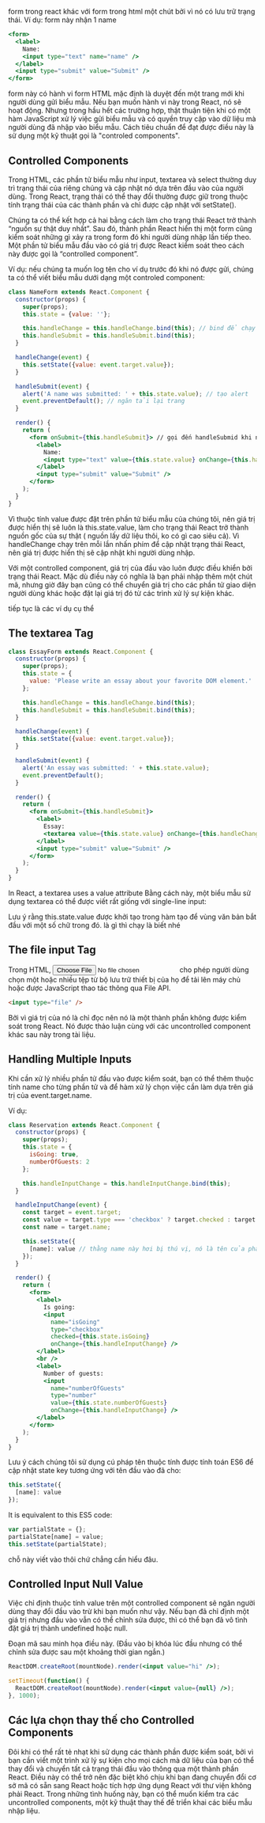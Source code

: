 form trong react khác với form trong html một chút bởi vì nó có lưu trữ trạng thái.
Ví dụ: form này nhận 1 name
```jsx
<form>
  <label>
    Name:
    <input type="text" name="name" />
  </label>
  <input type="submit" value="Submit" />
</form>
```
form này có hành vi form HTML mặc định là duyệt đến một trang mới khi người dùng gửi biểu mẫu. Nếu bạn muốn hành vi này trong React, nó sẽ hoạt động. Nhưng trong hầu hết các trường hợp, thật thuận tiện khi có một hàm JavaScript xử lý việc gửi biểu mẫu và có quyền truy cập vào dữ liệu mà người dùng đã nhập vào biểu mẫu. Cách tiêu chuẩn để đạt được điều này là sử dụng một kỹ thuật gọi là "controled components".

## Controlled Components
Trong HTML, các phần tử biểu mẫu như input, textarea và select thường duy trì trạng thái của riêng chúng và cập nhật nó dựa trên đầu vào của người dùng. Trong React, trạng thái có thể thay đổi thường được giữ trong thuộc tính trạng thái của các thành phần và chỉ được cập nhật với setState().

Chúng ta có thể kết hợp cả hai bằng cách làm cho trạng thái React trở thành “nguồn sự thật duy nhất”. Sau đó, thành phần React hiển thị một form cũng kiểm soát những gì xảy ra trong form đó khi người dùng nhập lần tiếp theo. Một phần tử biểu mẫu đầu vào có giá trị được React kiểm soát theo cách này được gọi là “controlled component”.

Ví dụ: nếu chúng ta muốn log tên cho ví dụ trước đó khi nó được gửi, chúng ta có thể viết biểu mẫu dưới dạng một controled component:
```jsx
class NameForm extends React.Component {
  constructor(props) {
    super(props);
    this.state = {value: ''};

    this.handleChange = this.handleChange.bind(this); // bind để chạy đúng, cái này có giải thích ở bài trước rồi
    this.handleSubmit = this.handleSubmit.bind(this);
  }

  handleChange(event) {
    this.setState({value: event.target.value});
  }

  handleSubmit(event) {
    alert('A name was submitted: ' + this.state.value); // tạo alert
    event.preventDefault(); // ngăn tải lại trang
  }

  render() {
    return (
      <form onSubmit={this.handleSubmit}> // gọi đến handleSubmid khi nhấn submit
        <label>
          Name:
          <input type="text" value={this.state.value} onChange={this.handleChange} />
        </label>
        <input type="submit" value="Submit" />
      </form>
    );
  }
}
```
Vì thuộc tính value được đặt trên phần tử biểu mẫu của chúng tôi, nên giá trị được hiển thị sẽ luôn là this.state.value, làm cho trạng thái React trở thành nguồn gốc của sự thật ( nguồn lấy dữ liệu thôi, ko có gì cao siêu cả). Vì handleChange chạy trên mỗi lần nhấn phím để cập nhật trạng thái React, nên giá trị được hiển thị sẽ cập nhật khi người dùng nhập.

Với một controlled component, giá trị của đầu vào luôn được điều khiển bởi trạng thái React. Mặc dù điều này có nghĩa là bạn phải nhập thêm một chút mã, nhưng giờ đây bạn cũng có thể chuyển giá trị cho các phần tử giao diện người dùng khác hoặc đặt lại giá trị đó từ các trình xử lý sự kiện khác.

tiếp tục là các ví dụ cụ thể

## The textarea Tag
```jsx
class EssayForm extends React.Component {
  constructor(props) {
    super(props);
    this.state = {
      value: 'Please write an essay about your favorite DOM element.'
    };

    this.handleChange = this.handleChange.bind(this);
    this.handleSubmit = this.handleSubmit.bind(this);
  }

  handleChange(event) {
    this.setState({value: event.target.value});
  }

  handleSubmit(event) {
    alert('An essay was submitted: ' + this.state.value);
    event.preventDefault();
  }

  render() {
    return (
      <form onSubmit={this.handleSubmit}>
        <label>
          Essay:
          <textarea value={this.state.value} onChange={this.handleChange} />
        </label>
        <input type="submit" value="Submit" />
      </form>
    );
  }
}
```
In React, a textarea uses a value attribute
Bằng cách này, một biểu mẫu sử dụng textarea có thể được viết rất giống với single-line input:

Lưu ý rằng this.state.value được khởi tạo trong hàm tạo để vùng văn bản bắt đầu với một số chữ trong đó. là gì thì chạy là biết nhé

## The file input Tag
Trong HTML, <input type="file"> cho phép người dùng chọn một hoặc nhiều tệp từ bộ lưu trữ thiết bị của họ để tải lên máy chủ hoặc được JavaScript thao tác thông qua  File API.
```html
<input type="file" />
```
Bởi vì giá trị của nó là chỉ đọc nên nó là một thành phần không được kiểm soát trong React. Nó được thảo luận cùng với các  uncontrolled component khác sau này trong tài liệu.

## Handling Multiple Inputs
Khi cần xử lý nhiều phần tử đầu vào được kiểm soát, bạn có thể thêm thuộc tính name cho từng phần tử và để hàm xử lý chọn việc cần làm dựa trên giá trị của event.target.name.

Ví dụ:
```jsx
class Reservation extends React.Component {
  constructor(props) {
    super(props);
    this.state = {
      isGoing: true,
      numberOfGuests: 2
    };

    this.handleInputChange = this.handleInputChange.bind(this);
  }

  handleInputChange(event) {
    const target = event.target;
    const value = target.type === 'checkbox' ? target.checked : target.value;
    const name = target.name;

    this.setState({
      [name]: value // thằng name này hơi bị thú vị, nó là tên của phần tử mà gọi hàm handleInputChange, để hiểu thì mọi người có thể console.log ra là sẽ hiểu.
    });
  }

  render() {
    return (
      <form>
        <label>
          Is going:
          <input
            name="isGoing"
            type="checkbox"
            checked={this.state.isGoing}
            onChange={this.handleInputChange} />
        </label>
        <br />
        <label>
          Number of guests:
          <input
            name="numberOfGuests"
            type="number"
            value={this.state.numberOfGuests}
            onChange={this.handleInputChange} />
        </label>
      </form>
    );
  }
}
```
Lưu ý cách chúng tôi sử dụng cú pháp tên thuộc tính được tính toán ES6 để cập nhật state key tương ứng với tên đầu vào đã cho:
```jsx
this.setState({
  [name]: value
});
```
It is equivalent to this ES5 code:
```jsx
var partialState = {};
partialState[name] = value;
this.setState(partialState); 
```
chỗ này viết vào thôi chứ chẳng cần hiểu đâu.

## Controlled Input Null Value
Việc chỉ định thuộc tính  value trên một controlled component sẽ ngăn người dùng thay đổi đầu vào trừ khi bạn muốn như vậy. Nếu bạn đã chỉ định một giá trị nhưng đầu vào vẫn có thể chỉnh sửa được, thì có thể bạn đã vô tình đặt giá trị thành undefined hoặc null.

Đoạn mã sau minh họa điều này. (Đầu vào bị khóa lúc đầu nhưng có thể chỉnh sửa được sau một khoảng thời gian ngắn.)
```jsx
ReactDOM.createRoot(mountNode).render(<input value="hi" />);

setTimeout(function() {
  ReactDOM.createRoot(mountNode).render(<input value={null} />);
}, 1000);
```

## Các lựa chọn thay thế cho Controlled Components
Đôi khi có thể rất tẻ nhạt khi sử dụng các thành phần được kiểm soát, bởi vì bạn cần viết một trình xử lý sự kiện cho mọi cách mà dữ liệu của bạn có thể thay đổi và chuyển tất cả trạng thái đầu vào thông qua một thành phần React. Điều này có thể trở nên đặc biệt khó chịu khi bạn đang chuyển đổi cơ sở mã có sẵn sang React hoặc tích hợp ứng dụng React với thư viện không phải React. Trong những tình huống này, bạn có thể muốn kiểm tra các uncontrolled components, một kỹ thuật thay thế để triển khai các biểu mẫu nhập liệu.
